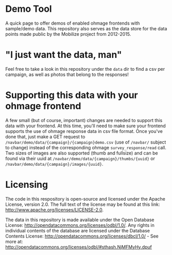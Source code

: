 # Demo Tool
A quick page to offer demos of enabled ohmage frontends with sample/demo data. This repository also serves as the data store for the data points made public by the Mobilize project from 2012-2015.

# "I just want the data, man"
Feel free to take a look in this repository under the `data` dir to find a csv per campaign, as well as photos that belong to the responses!

# Supporting this data with your ohmage frontend
A few small (but of course, important) changes are needed to support this data with your frontend.  At this time, you'll need to make sure your frontend supports the use of ohmage response data in csv file format.  Once you've done that, just make a GET request to `/navbar/demo/data/{campaign}/{campaign}demo.csv` (use of `/navbar/` subject to change) instead of the corresponding ohmage `survey_response/read` call. Two sizes of images are also supported (thumb and fullsize) and can be found via their uuid at `/navbar/demo/data/{campaign}/thumbs/{uuid}` or `/navbar/demo/data/{campaign}/images/{uuid}`.

# Licensing
The code in this respository is open-source and licensed under the Apache License, version 2.0. The full text of the license may be found at this link: http://www.apache.org/licenses/LICENSE-2.0.

The data in this repository is made available under the Open Database License: http://opendatacommons.org/licenses/odbl/1.0/. Any rights in individual contents of the database are licensed under the Database Contents License: http://opendatacommons.org/licenses/dbcl/1.0/ - See more at: http://opendatacommons.org/licenses/odbl/#sthash.NjMFMyHy.dpuf